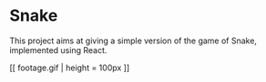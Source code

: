 # Snake
This project aims at giving a simple version of the game of Snake, implemented using React.

[[ footage.gif | height = 100px ]]